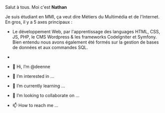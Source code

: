 Salut à tous. Moi c'est **Nathan**

Je suis étudiant en MMI, ça veut dire Métiers du Multimédia et de l'Internet.
En gros, il y a 5 axes principaux :

- Le développement Web, par l'apprentissage des languages HTML, CSS, JS, PHP, le CMS Wordpress & les frameworks CodeIgniter et Symfony.
Bien entendu nous avons également été formés sur la gestion de bases de données et aux commandes SQL.
- 

- 👋 Hi, I’m @deenne
- 👀 I’m interested in ...
- 🌱 I’m currently learning ...
- 💞️ I’m looking to collaborate on ...
- 📫 How to reach me ...

<!---
deenne/deenne is a ✨ special ✨ repository because its `README.md` (this file) appears on your GitHub profile.
You can click the Preview link to take a look at your changes.
--->
